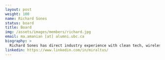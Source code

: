 ```yaml
---
layout: post
weight: 100
name: Richard Sones
status: board
title: Board
img: /assets/images/members/richard.jpg
email: ma.amanian [at] alumni.ubc.ca
biography: >
  Richard Sones has direct industry experience with clean tech, wireless, embedded systems, automotive, thin film transistors, digital x-ray, fiber network deployments, and research environments.
linkedin: https://www.linkedin.com/in/miraltus/
---
```

